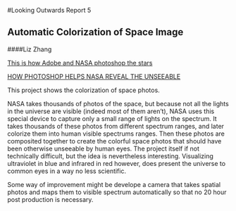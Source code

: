 #Looking Outwards Report 5
## Automatic Colorization of Space Image
####Liz Zhang

[This is how Adobe and NASA photoshop the stars](http://www.theverge.com/2015/9/29/9413807/adobe-nasa-photoshop-stars)

[HOW PHOTOSHOP HELPS NASA REVEAL THE UNSEEABLE](http://blogs.adobe.com/conversations/2015/09/how-photoshop-helps-nasa-reveal-the-unseeable.html)

This project shows the colorization of space photos.

NASA takes thousands of photos of the space, but because not all the lights in the universe are visible (indeed most of them aren’t), NASA uses this special device to capture only a small range of lights on the spectrum. It takes thousands of these photos from different spectrum ranges, and later colorize them into human visible spectrums ranges. Then these photos are composited together to create the colorful space photos that should have been otherwise unseeable by human eyes.
The project itself if not technically difficult, but the idea is nevertheless interesting. Visualizing ultraviolet in blue and infrared in red however, does present the universe to common eyes in a way no less scientific.

Some way of improvement might be develope a camera that takes spatial photos and maps them to visible spectrum automatically so that no 20 hour post production is necessary.
